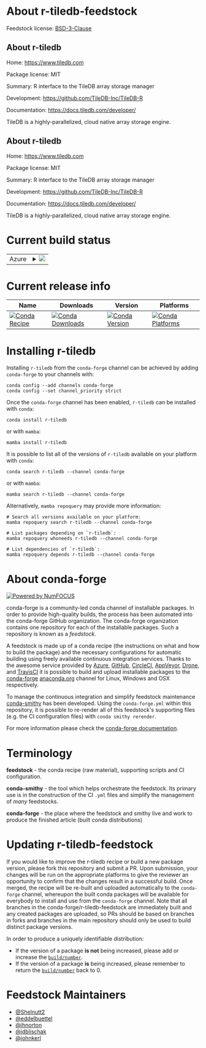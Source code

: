 About r-tiledb-feedstock
========================

Feedstock license: [BSD-3-Clause](https://github.com/conda-forge/r-tiledb-feedstock/blob/main/LICENSE.txt)


About r-tiledb
--------------

Home: https://www.tiledb.com

Package license: MIT

Summary: R interface to the TileDB array storage manager

Development: https://github.com/TileDB-Inc/TileDB-R

Documentation: https://docs.tiledb.com/developer/

TileDB is a highly-parallelized, cloud native array storage engine.


About r-tiledb
--------------

Home: https://www.tiledb.com

Package license: MIT

Summary: R interface to the TileDB array storage manager

Development: https://github.com/TileDB-Inc/TileDB-R

Documentation: https://docs.tiledb.com/developer/

TileDB is a highly-parallelized, cloud native array storage engine.


Current build status
====================


<table>
    
  <tr>
    <td>Azure</td>
    <td>
      <details>
        <summary>
          <a href="https://dev.azure.com/conda-forge/feedstock-builds/_build/latest?definitionId=8975&branchName=main">
            <img src="https://dev.azure.com/conda-forge/feedstock-builds/_apis/build/status/r-tiledb-feedstock?branchName=main">
          </a>
        </summary>
        <table>
          <thead><tr><th>Variant</th><th>Status</th></tr></thead>
          <tbody><tr>
              <td>linux_64</td>
              <td>
                <a href="https://dev.azure.com/conda-forge/feedstock-builds/_build/latest?definitionId=8975&branchName=main">
                  <img src="https://dev.azure.com/conda-forge/feedstock-builds/_apis/build/status/r-tiledb-feedstock?branchName=main&jobName=linux&configuration=linux%20linux_64_" alt="variant">
                </a>
              </td>
            </tr><tr>
              <td>linux_aarch64</td>
              <td>
                <a href="https://dev.azure.com/conda-forge/feedstock-builds/_build/latest?definitionId=8975&branchName=main">
                  <img src="https://dev.azure.com/conda-forge/feedstock-builds/_apis/build/status/r-tiledb-feedstock?branchName=main&jobName=linux&configuration=linux%20linux_aarch64_" alt="variant">
                </a>
              </td>
            </tr><tr>
              <td>osx_64</td>
              <td>
                <a href="https://dev.azure.com/conda-forge/feedstock-builds/_build/latest?definitionId=8975&branchName=main">
                  <img src="https://dev.azure.com/conda-forge/feedstock-builds/_apis/build/status/r-tiledb-feedstock?branchName=main&jobName=osx&configuration=osx%20osx_64_" alt="variant">
                </a>
              </td>
            </tr><tr>
              <td>osx_arm64</td>
              <td>
                <a href="https://dev.azure.com/conda-forge/feedstock-builds/_build/latest?definitionId=8975&branchName=main">
                  <img src="https://dev.azure.com/conda-forge/feedstock-builds/_apis/build/status/r-tiledb-feedstock?branchName=main&jobName=osx&configuration=osx%20osx_arm64_" alt="variant">
                </a>
              </td>
            </tr>
          </tbody>
        </table>
      </details>
    </td>
  </tr>
</table>

Current release info
====================

| Name | Downloads | Version | Platforms |
| --- | --- | --- | --- |
| [![Conda Recipe](https://img.shields.io/badge/recipe-r--tiledb-green.svg)](https://anaconda.org/conda-forge/r-tiledb) | [![Conda Downloads](https://img.shields.io/conda/dn/conda-forge/r-tiledb.svg)](https://anaconda.org/conda-forge/r-tiledb) | [![Conda Version](https://img.shields.io/conda/vn/conda-forge/r-tiledb.svg)](https://anaconda.org/conda-forge/r-tiledb) | [![Conda Platforms](https://img.shields.io/conda/pn/conda-forge/r-tiledb.svg)](https://anaconda.org/conda-forge/r-tiledb) |

Installing r-tiledb
===================

Installing `r-tiledb` from the `conda-forge` channel can be achieved by adding `conda-forge` to your channels with:

```
conda config --add channels conda-forge
conda config --set channel_priority strict
```

Once the `conda-forge` channel has been enabled, `r-tiledb` can be installed with `conda`:

```
conda install r-tiledb
```

or with `mamba`:

```
mamba install r-tiledb
```

It is possible to list all of the versions of `r-tiledb` available on your platform with `conda`:

```
conda search r-tiledb --channel conda-forge
```

or with `mamba`:

```
mamba search r-tiledb --channel conda-forge
```

Alternatively, `mamba repoquery` may provide more information:

```
# Search all versions available on your platform:
mamba repoquery search r-tiledb --channel conda-forge

# List packages depending on `r-tiledb`:
mamba repoquery whoneeds r-tiledb --channel conda-forge

# List dependencies of `r-tiledb`:
mamba repoquery depends r-tiledb --channel conda-forge
```


About conda-forge
=================

[![Powered by
NumFOCUS](https://img.shields.io/badge/powered%20by-NumFOCUS-orange.svg?style=flat&colorA=E1523D&colorB=007D8A)](https://numfocus.org)

conda-forge is a community-led conda channel of installable packages.
In order to provide high-quality builds, the process has been automated into the
conda-forge GitHub organization. The conda-forge organization contains one repository
for each of the installable packages. Such a repository is known as a *feedstock*.

A feedstock is made up of a conda recipe (the instructions on what and how to build
the package) and the necessary configurations for automatic building using freely
available continuous integration services. Thanks to the awesome service provided by
[Azure](https://azure.microsoft.com/en-us/services/devops/), [GitHub](https://github.com/),
[CircleCI](https://circleci.com/), [AppVeyor](https://www.appveyor.com/),
[Drone](https://cloud.drone.io/welcome), and [TravisCI](https://travis-ci.com/)
it is possible to build and upload installable packages to the
[conda-forge](https://anaconda.org/conda-forge) [anaconda.org](https://anaconda.org/)
channel for Linux, Windows and OSX respectively.

To manage the continuous integration and simplify feedstock maintenance
[conda-smithy](https://github.com/conda-forge/conda-smithy) has been developed.
Using the ``conda-forge.yml`` within this repository, it is possible to re-render all of
this feedstock's supporting files (e.g. the CI configuration files) with ``conda smithy rerender``.

For more information please check the [conda-forge documentation](https://conda-forge.org/docs/).

Terminology
===========

**feedstock** - the conda recipe (raw material), supporting scripts and CI configuration.

**conda-smithy** - the tool which helps orchestrate the feedstock.
                   Its primary use is in the construction of the CI ``.yml`` files
                   and simplify the management of *many* feedstocks.

**conda-forge** - the place where the feedstock and smithy live and work to
                  produce the finished article (built conda distributions)


Updating r-tiledb-feedstock
===========================

If you would like to improve the r-tiledb recipe or build a new
package version, please fork this repository and submit a PR. Upon submission,
your changes will be run on the appropriate platforms to give the reviewer an
opportunity to confirm that the changes result in a successful build. Once
merged, the recipe will be re-built and uploaded automatically to the
`conda-forge` channel, whereupon the built conda packages will be available for
everybody to install and use from the `conda-forge` channel.
Note that all branches in the conda-forge/r-tiledb-feedstock are
immediately built and any created packages are uploaded, so PRs should be based
on branches in forks and branches in the main repository should only be used to
build distinct package versions.

In order to produce a uniquely identifiable distribution:
 * If the version of a package **is not** being increased, please add or increase
   the [``build/number``](https://docs.conda.io/projects/conda-build/en/latest/resources/define-metadata.html#build-number-and-string).
 * If the version of a package **is** being increased, please remember to return
   the [``build/number``](https://docs.conda.io/projects/conda-build/en/latest/resources/define-metadata.html#build-number-and-string)
   back to 0.

Feedstock Maintainers
=====================

* [@Shelnutt2](https://github.com/Shelnutt2/)
* [@eddelbuettel](https://github.com/eddelbuettel/)
* [@ihnorton](https://github.com/ihnorton/)
* [@jdblischak](https://github.com/jdblischak/)
* [@johnkerl](https://github.com/johnkerl/)

